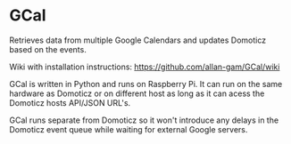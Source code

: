# GCal
Retrieves data from multiple Google Calendars and updates Domoticz based on the events.

Wiki with installation instructions: https://github.com/allan-gam/GCal/wiki

GCal is written in Python and runs on Raspberry Pi. It can run on the same hardware as Domoticz or on different host as long as it can acess the Domoticz hosts API/JSON URL's.

GCal runs separate from Domoticz so it won't introduce any delays in the Domoticz event queue while waiting for external Google servers.
